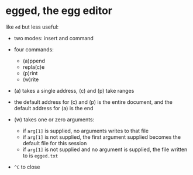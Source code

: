 egged, the egg editor
=====================
like `ed` but less useful:

- two modes: insert and command

- four commands:
  - (a)ppend
  - repla(c)e
  - (p)rint
  - (w)rite

- (a) takes a single address, (c) and (p) take ranges

- the default address for (c) and (p) is the entire document, and the default address for (a) is the end

- (w) takes one or zero arguments:
  - if `arg[1]` is supplied, no arguments writes to that file
  - if `arg[1]` is not supplied, the first argument supplied becomes the default file for this session
  - if `arg[1]` is not supplied and no argument is supplied, the file written to is `egged.txt`

- `^C` to close
